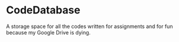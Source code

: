 # CodeDatabase
A storage space for all the codes written for assignments and for fun because my Google Drive is dying.
